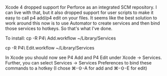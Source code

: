 Xcode 4 dropped support for Perforce as an integrated SCM repository. I can live with that, but it also dropped support for user scripts to make it easy to call p4 add/p4 edit on your files. It seems like the best solution to work around this now is to use Automator to create services and then bind those services to hotkeys. So that's what I've done.

To install:
cp -R P4\ Add.workflow ~/Library/Services

cp -R P4\ Edit.workflow ~/Library/Services

In Xcode you should now see P4 Add and P4 Edit under Xcode -> Services. Further, you can select Services -> Services Preferences to bind these commands to a hotkey (I chose ⌘-⇧-A for add and ⌘-⇧-E for edit)